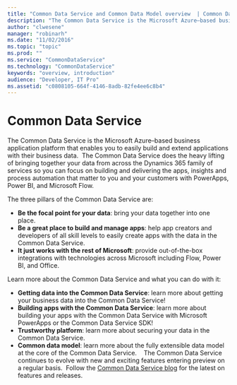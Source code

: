 ```yaml
---
title: "Common Data Service and Common Data Model overview  | Common Data Model"
description: "The Common Data Service is the Microsoft Azure–based business application model and storage mechanism for the Microsoft business application platform."
author: "clwesene"
manager: "robinarh"
ms.date: "11/02/2016"
ms.topic: "topic"
ms.prod: ""
ms.service: "CommonDataService"
ms.technology: "CommonDataService"
keywords: "overview, introduction"
audience: "Developer, IT Pro"
ms.assetid: "c0808105-664f-4146-8adb-82fe4ee6c8b4"
---
```


# Common Data Service

The Common Data Service is the Microsoft Azure–based business application platform that enables you to easily build and extend applications with their business data.  The Common Data Service does the heavy lifting of bringing together your data from across the Dynamics 365 family of services so you can focus on building and delivering the apps, insights and process automation that matter to you and your customers with PowerApps, Power BI, and Microsoft Flow.   
 

The three pillars of the Common Data Service are: 

+ **Be the focal point for your data**: bring your data together into one place. 
+ **Be a great place to build and manage apps**: help app creators and developers of all skill levels to easily create apps with the data in the Common Data Service. 
+ **It just works with the rest of Microsoft**: provide out-of-the-box integrations with technologies across Microsoft including Flow, Power BI, and Office. 
 

Learn more about the Common Data Service and what you can do with it: 

+ **Getting data into the Common Data Service**: learn more about getting your business data into the Common Data Service! 
+ **Building apps with the Common Data Service**: learn more about building your apps with the Common Data Service with Microsoft PowerApps or the Common Data Service SDK! 
+ **Trustworthy platform**: learn more about securing your data in the Common Data Service. 
+ **Common data model**: learn more about the fully extensible data model at the core of the Common Data Service. 
 
The Common Data Service continues to evolve with new and exciting features entering preview on a regular basis.  Follow the [Common Data Service blog](https://go.microsoft.com/fwlink/?linkid=848019) for the latest on features and releases. 
